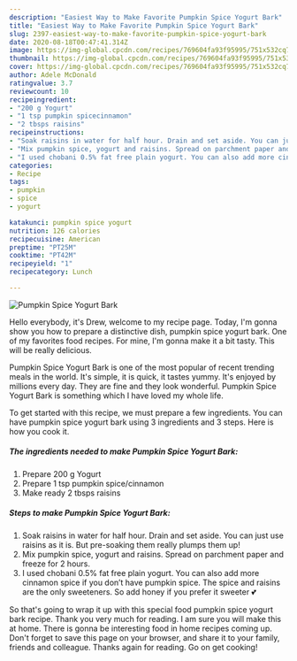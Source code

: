 ```yaml
---
description: "Easiest Way to Make Favorite Pumpkin Spice Yogurt Bark"
title: "Easiest Way to Make Favorite Pumpkin Spice Yogurt Bark"
slug: 2397-easiest-way-to-make-favorite-pumpkin-spice-yogurt-bark
date: 2020-08-18T00:47:41.314Z
image: https://img-global.cpcdn.com/recipes/769604fa93f95995/751x532cq70/pumpkin-spice-yogurt-bark-recipe-main-photo.jpg
thumbnail: https://img-global.cpcdn.com/recipes/769604fa93f95995/751x532cq70/pumpkin-spice-yogurt-bark-recipe-main-photo.jpg
cover: https://img-global.cpcdn.com/recipes/769604fa93f95995/751x532cq70/pumpkin-spice-yogurt-bark-recipe-main-photo.jpg
author: Adele McDonald
ratingvalue: 3.7
reviewcount: 10
recipeingredient:
- "200 g Yogurt"
- "1 tsp pumpkin spicecinnamon"
- "2 tbsps raisins"
recipeinstructions:
- "Soak raisins in water for half hour. Drain and set aside. You can just use raisins as it is. But pre-soaking them really plumps them up!"
- "Mix pumpkin spice, yogurt and raisins. Spread on parchment paper and freeze for 2 hours."
- "I used chobani 0.5% fat free plain yogurt. You can also add more cinnamon spice if you don’t have pumpkin spice. The spice and raisins are the only sweeteners. So add honey if you prefer it sweeter 💕"
categories:
- Recipe
tags:
- pumpkin
- spice
- yogurt

katakunci: pumpkin spice yogurt 
nutrition: 126 calories
recipecuisine: American
preptime: "PT25M"
cooktime: "PT42M"
recipeyield: "1"
recipecategory: Lunch

---
```



![Pumpkin Spice Yogurt Bark](https://img-global.cpcdn.com/recipes/769604fa93f95995/751x532cq70/pumpkin-spice-yogurt-bark-recipe-main-photo.jpg)

Hello everybody, it's Drew, welcome to my recipe page. Today, I'm gonna show you how to prepare a distinctive dish, pumpkin spice yogurt bark. One of my favorites food recipes. For mine, I'm gonna make it a bit tasty. This will be really delicious.

Pumpkin Spice Yogurt Bark is one of the most popular of recent trending meals in the world. It's simple, it is quick, it tastes yummy. It's enjoyed by millions every day. They are fine and they look wonderful. Pumpkin Spice Yogurt Bark is something which I have loved my whole life.




To get started with this recipe, we must prepare a few ingredients. You can have pumpkin spice yogurt bark using 3 ingredients and 3 steps. Here is how you cook it.

<!--inarticleads1-->

##### The ingredients needed to make Pumpkin Spice Yogurt Bark:

1. Prepare 200 g Yogurt
1. Prepare 1 tsp pumpkin spice/cinnamon
1. Make ready 2 tbsps raisins




<!--inarticleads2-->

##### Steps to make Pumpkin Spice Yogurt Bark:

1. Soak raisins in water for half hour. Drain and set aside. You can just use raisins as it is. But pre-soaking them really plumps them up!
1. Mix pumpkin spice, yogurt and raisins. Spread on parchment paper and freeze for 2 hours.
1. I used chobani 0.5% fat free plain yogurt. You can also add more cinnamon spice if you don’t have pumpkin spice. The spice and raisins are the only sweeteners. So add honey if you prefer it sweeter 💕




So that's going to wrap it up with this special food pumpkin spice yogurt bark recipe. Thank you very much for reading. I am sure you will make this at home. There is gonna be interesting food in home recipes coming up. Don't forget to save this page on your browser, and share it to your family, friends and colleague. Thanks again for reading. Go on get cooking!
